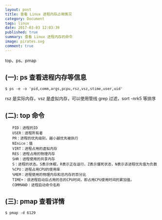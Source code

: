 ```yaml
---
layout: post
title: 查看 Linux 进程内存占用情况
category: Document
tags: linux
date: 2017-03-03 12:03:39
published: true
summary: 查看 Linux 进程内存的命令
image: pirates.svg
comment: true
---
```


top、ps、pmap

## (一): ps 查看进程内存等信息

```
$ ps -e -o 'pid,comm,args,pcpu,rsz,vsz,stime,user,uid'
```

rsz 是实际内存，vsz 是虚拟内存，可以使用管线 grep 过滤，sort -nrk5 等排序

## (二): top 命令

```
　　PID：进程的ID
　　USER：进程所有者
　　PR：进程的优先级别，越小越优先被执行
　　NInice：值
　　VIRT：进程占用的虚拟内存
　　RES：进程占用的物理内存
　　SHR：进程使用的共享内存
　　S：进程的状态。S表示休眠，R表示正在运行，Z表示僵死状态，N表示该进程优先值为负数
　　%CPU：进程占用CPU的使用率
　　%MEM：进程使用的物理内存和总内存的百分比
　　TIME+：该进程启动后占用的总的CPU时间，即占用CPU使用时间的累加值。
　　COMMAND：进程启动命令名称
```

## (三): pmap 查看详情

```
$ pmap -d 6129
```

